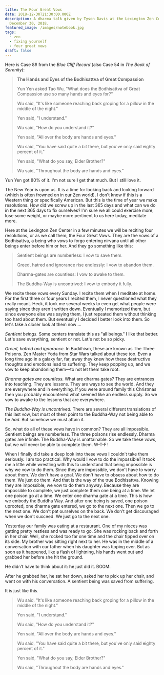 ```yaml
---
title: The Four Great Vows
date: 2018-12-30T21:30:00.000Z
description: A dharma talk given by Tyson Davis at the Lexington Zen Center,
  December 30, 2018.
featured_image: /images/notebook.jpg
tags:
  - zen
  - fixing yourself
  - four great vows
draft: false
---
```

Here is Case 89 from the *Blue Cliff Record* (also Case 54 in *The Book of Serenity*):



> **The Hands and Eyes of the Bodhisattva of Great Compassion**
>
> Yun Yen asked Tao Wu, "What does the Bodhisattva of Great Compassion use so many hands and eyes for?"
>
> Wu said, "It's like someone reaching back groping for a pillow in the middle of the night."
>
> Yen said, "I understand."
>
> Wu said, "How do you understand it?"
>
> Yen said, "All over the body are hands and eyes."
>
> Wu said, "You have said quite a bit there, but you've only said eighty percent of it."
>
> Yen said, "What do you say, Elder Brother?"
>
> Wu said, "Throughout the body are hands and eyes."

Yun Yen got 80% of it. I'm not sure I get that much. But I still love it.

The New Year is upon us. It is a time for looking back and looking forward (which is often frowned on in our Zen world). I don't know if this is a Western thing or specifically American. But this is the time of year we make resolutions. How did we screw up in the last 365 days and what can we do in the next 365 days to fix ourselves? I'm sure we all could exercise more, lose some weight, or maybe more pertinent to us here today, meditate more.

Here at the Lexington Zen Center in a few minutes we will be reciting four resolutions, or as we call them, the Four Great Vows. They are the vows of a Bodhisattva, a being who vows to forgo entering nirvana until all other beings enter before him or her. And they go something like this:

> Sentient beings are numberless: I vow to save them.
>
> Greed, hatred and ignorance rise endlessly: I vow to abandon them.
>
> Dharma-gates are countless: I vow to awake to them.
>
> The Buddha-Way is uncontrived: I vow to embody it fully.

We recite these vows every Sunday. I recite them when I meditate at home. For the first three or four years I recited them, I never questioned what they really meant. Heck, it took me several weeks to even get what people were saying since they aren't written down. Eventually I memorized them, but since everyone else was saying them, I just repeated them without thinking too hard about them. But eventually I decided I better look into them. So let's take a closer look at them now …

*Sentient beings.* Some centers translate this as "all beings." I like that better. Let's save everything, sentient or not. Let's not be so picky.

*Greed, hatred and ignorance.* In Buddhism, these are known as The Three Poisons. Zen Master Yoda from Star Wars talked about these too. Even a long time ago in a galaxy far, far, away they knew how these destructive thoughts and emotions lead to suffering. They keep popping up, and we vow to keep abandoning them—to not let them take root.

*Dharma gates are countless.* What are dharma gates? They are entrances into teaching. They are lessons. They are ways to see the world. And they are everywhere and in everything. If you were around family this Christmas then you probably encountered what seemed like an endless supply. So we vow to awake to the lessons that are everywhere.

*The Buddha-Way is uncontrived.* There are several different translations of this last vow, but most of them point to the Buddha-Way not being able to be *had*. But somehow we must attain it.

So, what do all of these vows have in common? They are all impossible. Sentient beings are numberless. The three poisons rise endlessly. Dharma gates are infinite. The Buddha-Way is unattainable. So we take these vows, but we will never be able to complete them. W-T-F!

When I finally did take a deep look into these vows I couldn't take them seriously. I am too practical. Why would I vow to do the impossible? It took me a little while wrestling with this to understand that being impossible is why we vow to do them. Since they are impossible, we don't have to worry about them. We don't have a goal. We don't have to obsess about how to do them. We just do them. And that is the way of the true Bodhisattva. Knowing they are impossible, we vow to do them anyway. Because they are impossible to complete, we just complete them one being at a time. We let one poison go at a time. We enter one dharma gate at a time. This is how we embody the Buddha Way. And after one being is saved, one poison uprooted, one dharma gate entered, we go to the next one. Then we go to the next one. We don't pat ourselves on the back. We don't get discouraged when we don't succeed. We just go to the next one.

Yesterday our family was eating at a restaurant. One of my nieces was getting pretty restless and was ready to go. She was rocking back and forth in her chair. Well, she rocked too far one time and the chair tipped over on its side. My brother was sitting right next to her. He was in the middle of a conversation with our father when his daughter was tipping over. But as soon as it happened, like a flash of lightning, his hands went out and grabbed her before she hit the ground.

He didn't have to think about it: he just did it. BOOM.

After he grabbed her, he sat her down, asked her to pick up her chair, and went on with his conversation. A sentient being was saved from suffering.

It is just like this.

> Wu said, "It's like someone reaching back groping for a pillow in the middle of the night."
>
> Yen said, "I understand."
>
> Wu said, "How do you understand it?"
>
> Yen said, "All over the body are hands and eyes."
>
> Wu said, "You have said quite a bit there, but you've only said eighty percent of it."
>
> Yen said, "What do you say, Elder Brother?"
>
> Wu said, "Throughout the body are hands and eyes."